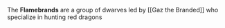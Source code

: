 The **Flamebrands** are a group of dwarves led by [[Gaz the Branded]] who specialize in hunting red dragons